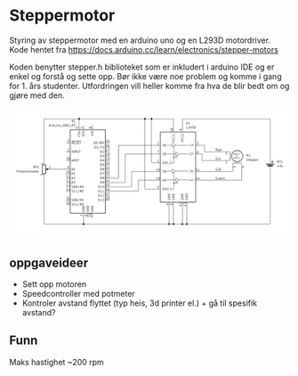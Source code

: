 # Steppermotor 
Styring av steppermotor med en arduino uno og en L293D motordriver.
Kode hentet fra https://docs.arduino.cc/learn/electronics/stepper-motors

Koden benytter stepper.h biblioteket som er inkludert i arduino IDE og er enkel og forstå og sette opp. Bør ikke være noe problem og komme i gang for 1. års studenter. Utfordringen vill heller komme fra hva de blir bedt om og gjøre med den.

![image](Schematic.png)

## oppgaveideer
* Sett opp motoren
* Speedcontroller med potmeter
* Kontroler avstand flyttet (typ heis, 3d printer el.) + gå til spesifik avstand?

## Funn
Maks hastighet ~200 rpm